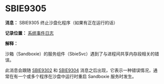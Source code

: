 # SBIE9305

**消息：** SBIE9305 终止沙盘化程序（如果有正在运行的话）

**记录位置：** [系统事件日志](SystemEventLog.md)

**解释：**

沙箱（Sandboxie）的服务组件（SbieSvc）遇到了与进程间共享内存段相关的错误。

此消息会跟随 [SBIE9302](SBIE9302.md) 和 [SBIE9304](SBIE9304.md) 消息之后出现，它表示一种错误情况，通常在有一个或多个程序在沙盘中运行时重启 Sandboxie 服务时发生。